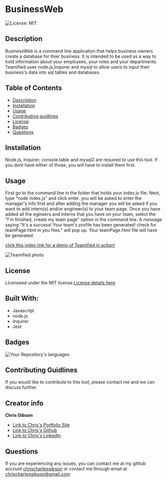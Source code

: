 # BusinessWeb

![License: MIT](https://img.shields.io/badge/License-MIT-yellow.svg)

## Description

BusinessWeb is a command line application that helps business owners create a database for thier business. It is intended to be used as a way to hold information about your employees, your roles and your departments. Teamified uses node.js,Inquirer and mysql to allow users to input their business's data into sql tables and databases.

## Table of Contents

- [Description](#Description)
- [Installation](#Installation)
- [Usage](#Usage)
- [Contributing guidlines](#Contributing)
- [License](#License)
- [Badges](#Badges)
- [Questions](#Questions)

## Installation

Node.js, Inquirer, console.table and mysql2 are required to use this tool. If you dont have either of those, you will have to install them first.

## Usage

First go to the command line in the folder that holds your index.js file. Next, type "node index.js" and click enter. you will be asked to enter the manager's info first and after adding the manager you will be asked if you want to add intern(s) and/or engineer(s) to your team page. Once you have added all the egineers and interns that you have on your team, select the "I'm finished, create my team page" option in the command line. A message saying "It's a success! Your team's profile has been generated! check for teamPage.html in you files." will pop up. Your teamPage.html file will have be generated.

[click this video link for a demo of Teamified in action!](https://youtu.be/o1SpxDWF_50)

![Teamified photo](./Assets/teamified%20photo.png)

## License

Licenseed under the MIT license.[License details here](https://opensource.org/licenses/MIT)

## Built With:

- Javascript
- node.js
- Inquirer
- Jest

## Badges

![Your Repository's languages](https://github-readme-stats.vercel.app/api/top-langs/?username=chrischarlesgibson&theme=blue-green)

## Contributing Guidlines

If you would like to contribute to this tool, please contact me and we can discuss further.

## Creator info

**Chris Gibson**

- [Link to Chris's Portfolio Site](https://chrischarlesgibson.github.io/Chris-Gibson-project-portfolio/)
- [Link to Chris's Github](https://github.com/chrischarlesgibson)
- [Link to Chris's LinkedIn](https://www.linkedin.com/in/chris-gibson-415909250/)

## Questions

If you are experiencing any issues, you can contact me at my github account [chrischarlesgibson](https://github.com/chrischarlesgibson) or contact me through email at chrischarlesgibson@gmail.com
